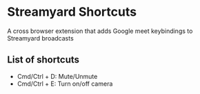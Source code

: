 # Streamyard Shortcuts

A cross browser extension that adds Google meet keybindings to Streamyard broadcasts

## List of shortcuts

- Cmd/Ctrl + D: Mute/Unmute
- Cmd/Ctrl + E: Turn on/off camera
